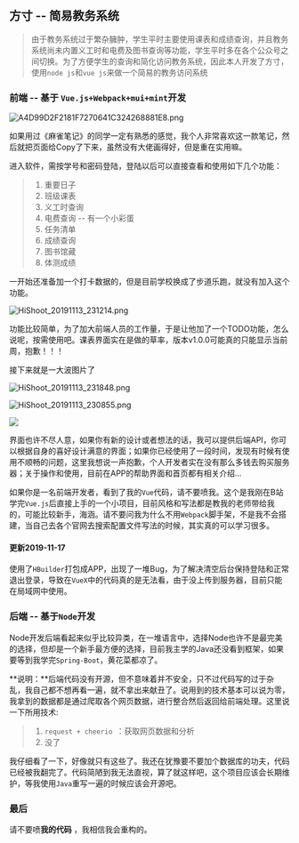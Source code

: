 ## 方寸 -- 简易教务系统

>由于教务系统过于繁杂臃肿，学生平时主要使用课表和成绩查询，并且教务系统尚未内置义工时和电费及图书查询等功能，学生平时多在各个公众号之间切换。为了方便学生的查询和简化访问教务系统，因此本人开发了方寸，使用`node js`和`vue js`来做一个简易的教务访问系统

### 前端 -- 基于 `Vue.js+Webpack+mui+mint`开发

![A4D99D2F2181F7270641C324268881E8.png](https://i.loli.net/2019/11/16/bpkZe4wsSrfvLEu.png)

如果用过《麻雀笔记》的同学一定有熟悉的感觉，我个人非常喜欢这一款笔记，然后就把页面给Copy了下来，虽然没有大佬画得好，但是重在实用嘛。

进入软件，需按学号和密码登陆，登陆以后可以直接查看和使用如下几个功能：

>1. 重要日子
>2. 班级课表
>3. 义工时查询
>4. 电费查询 -- 有一个小彩蛋
>5. 任务清单
>6. 成绩查询
>7. 图书馆藏
>8. 体测成绩

一开始还准备加一个打卡数据的，但是目前学校换成了步道乐跑，就没有加入这个功能。

![HiShoot_20191113_231214.png](https://i.loli.net/2019/11/13/kNYu1tTRrxdcGWH.png)

功能比较简单，为了加大前端人员的工作量，于是让他加了一个TODO功能，怎么说呢，按需使用吧。课表界面实在是做的草率，版本v1.0.0可能真的只能显示当前周，抱歉！！！

接下来就是一大波图片了

![HiShoot_20191113_231848.png](https://i.loli.net/2019/11/13/Qok2NVKz1gCwG7i.png)

![HiShoot_20191113_230855.png](https://i.loli.net/2019/11/13/RwIfhJO8ozlBEdx.png)

![]( https://i.loli.net/2019/11/13/UrTBLV4sidoC2nJ.png )

界面也许不尽人意，如果你有新的设计或者想法的话，我可以提供后端API，你可以根据自身的喜好设计满意的界面；如果你已经使用了一段时间，发现有时候有使用不顺畅的问题，这里我想说一声抱歉，个人开发者实在没有那么多钱去购买服务器；关于操作和使用，目前在APP的帮助界面和首页都有相关介绍...

如果你是一名前端开发者，看到了我的`Vue`代码，请不要喷我。这个是我刚在B站学完`Vue.js`后直接上手的一个小项目，目前风格和写法都是教我的老师带给我的，可能比较新手，海涵。请不要问我为什么不用`Webpack`脚手架，不是我不会搭建，当自己去各个官网去搜索配置文件写法的时候，其实真的可以学习很多。

#### 更新2019-11-17

使用了`HBuilder`打包成APP，出现了一堆Bug，为了解决清空后台保持登陆和正常退出登录，导致在`VueX`中的代码真的是无法看，由于没上传到服务器，目前只能在局域网中使用。

### 后端 -- 基于`Node`开发

Node开发后端看起来似乎比较异类，在一堆语言中，选择Node也许不是最完美的选择，但却是一个新手最方便的选择，目前我主学的Java还没看到框架，如果要等到我学完`Spring-Boot`，黄花菜都凉了。

**说明：**后端代码没有开源，但不意味着并不安全，只不过代码写的过于杂乱，我自己都不想再看一遍，就不拿出来献丑了。说用到的技术基本可以说为零，我拿到的数据都是通过爬取各个网页数据，进行整合然后返回给前端处理。这里说一下所用技术:

>1. `request + cheerio `：获取网页数据和分析
>2. 没了

我仔细看了一下，好像就只有这些了。我还在犹豫要不要加个数据库的功夫，代码已经被我翻完了。代码简陋到我无法直视，算了就这样吧，这个项目应该会长期维护，等我使用`Java`重写一遍的时候应该会开源吧。



### 最后

请不要喷**我的代码** ，我相信我会重构的。
